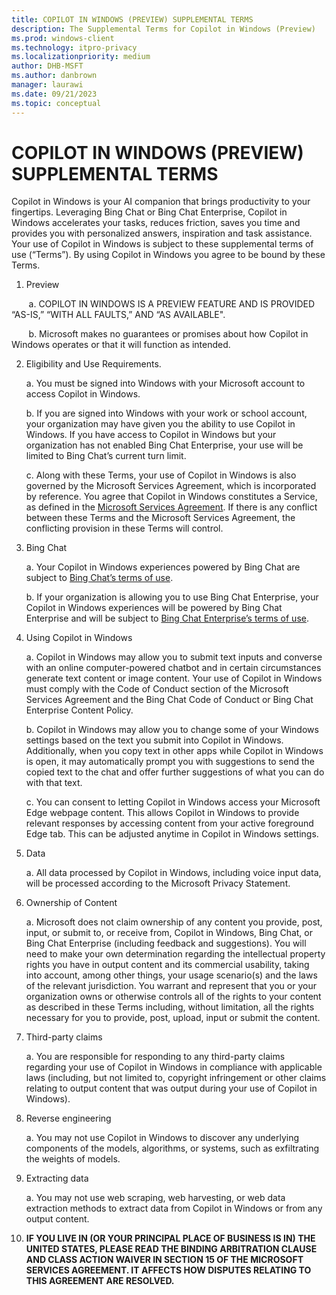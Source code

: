 ```yaml
---
title: COPILOT IN WINDOWS (PREVIEW) SUPPLEMENTAL TERMS 
description: The Supplemental Terms for Copilot in Windows (Preview)
ms.prod: windows-client
ms.technology: itpro-privacy
ms.localizationpriority: medium
author: DHB-MSFT
ms.author: danbrown
manager: laurawi
ms.date: 09/21/2023
ms.topic: conceptual
---
```


# COPILOT IN WINDOWS (PREVIEW) SUPPLEMENTAL TERMS

Copilot in Windows is your AI companion that brings productivity to your fingertips. Leveraging Bing Chat or Bing Chat Enterprise, Copilot in Windows accelerates your tasks, reduces friction, saves you time and provides you with personalized answers, inspiration and task assistance. Your use of Copilot in Windows is subject to these supplemental terms of use (“Terms”). By using Copilot in Windows you agree to be bound by these Terms.

1. Preview

&nbsp;&nbsp;&nbsp;&nbsp;&nbsp;&nbsp; a. COPILOT IN WINDOWS IS A PREVIEW FEATURE AND IS PROVIDED “AS-IS,” “WITH ALL FAULTS,” AND “AS AVAILABLE".  

&nbsp;&nbsp;&nbsp;&nbsp;&nbsp;&nbsp; b. Microsoft makes no guarantees or promises about how Copilot in Windows operates or that it will function as intended.

2. Eligibility and Use Requirements.

    a. You must be signed into Windows with your Microsoft account to access Copilot in Windows.  

    b. If you are signed into Windows with your work or school account, your organization may have given you the ability to use Copilot in Windows. If you have access to Copilot in Windows but your organization has not enabled Bing Chat Enterprise, your use will be limited to Bing Chat’s current turn limit.

    c. Along with these Terms, your use of Copilot in Windows is also governed by the Microsoft Services Agreement, which is incorporated by reference. You agree that Copilot in Windows constitutes a Service, as defined in the [Microsoft Services Agreement](https://www.microsoft.com/servicesagreement). If there is any conflict between these Terms and the Microsoft Services Agreement, the conflicting provision in these Terms will control.

3. Bing Chat

    a. Your Copilot in Windows experiences powered by Bing Chat are subject to [Bing Chat’s terms of use](https://go.microsoft.com/fwlink/p/?linkid=2247757).  

    b. If your organization is allowing you to use Bing Chat Enterprise, your Copilot in Windows experiences will be powered by Bing Chat Enterprise and will be subject to [Bing Chat Enterprise’s terms of use](https://go.microsoft.com/fwlink/p/?linkid=2247908).

4. Using Copilot in Windows

    a. Copilot in Windows may allow you to submit text inputs and converse with an online computer-powered chatbot and in certain circumstances generate text content or image content. Your use of Copilot in Windows must comply with the Code of Conduct section of the Microsoft Services Agreement and the Bing Chat Code of Conduct or Bing Chat Enterprise Content Policy.

    b. Copilot in Windows may allow you to change some of your Windows settings based on the text you submit into Copilot in Windows. Additionally, when you copy text in other apps while Copilot in Windows is open, it may automatically prompt you with suggestions to send the copied text to the chat and offer further suggestions of what you can do with that text.

    c. You can consent to letting Copilot in Windows access your Microsoft Edge webpage content. This allows Copilot in Windows to provide relevant responses by accessing content from your active foreground Edge tab. This can be adjusted anytime in Copilot in Windows settings.

5. Data

    a. All data processed by Copilot in Windows, including voice input data, will be processed according to the Microsoft Privacy Statement.

6. Ownership of Content

    a. Microsoft does not claim ownership of any content you provide, post, input, or submit to, or receive from, Copilot in Windows, Bing Chat, or Bing Chat Enterprise (including feedback and suggestions). You will need to make your own determination regarding the intellectual property rights you have in output content and its commercial usability, taking into account, among other things, your usage scenario(s) and the laws of the relevant jurisdiction. You warrant and represent that you or your organization owns or otherwise controls all of the rights to your content as described in these Terms including, without limitation, all the rights necessary for you to provide, post, upload, input or submit the content.  

7. Third-party claims

    a. You are responsible for responding to any third-party claims regarding your use of Copilot in Windows in compliance with applicable laws (including, but not limited to, copyright infringement or other claims relating to output content that was output during your use of Copilot in Windows).

8. Reverse engineering  

    a. You may not use Copilot in Windows to discover any underlying components of the models, algorithms, or systems, such as exfiltrating the weights of models.

9. Extracting data

    a. You may not use web scraping, web harvesting, or web data extraction methods to extract data from Copilot in Windows or from any output content.

10. **IF YOU LIVE IN (OR YOUR PRINCIPAL PLACE OF BUSINESS IS IN) THE UNITED STATES, PLEASE READ THE BINDING ARBITRATION CLAUSE AND CLASS ACTION WAIVER IN SECTION 15 OF THE MICROSOFT SERVICES AGREEMENT. IT AFFECTS HOW DISPUTES RELATING TO THIS AGREEMENT ARE RESOLVED.**